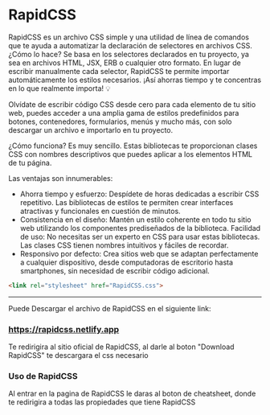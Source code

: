 # RapidCSS

RapidCSS es un archivo CSS simple y una utilidad de línea de comandos que te ayuda a automatizar la declaración de selectores en archivos CSS. ¿Cómo lo hace? Se basa en los selectores declarados en tu proyecto, ya sea en archivos HTML, JSX, ERB o cualquier otro formato. En lugar de escribir manualmente cada selector, RapidCSS te permite importar automáticamente los estilos necesarios. ¡Así ahorras tiempo y te concentras en lo que realmente importa! 💡

Olvídate de escribir código CSS desde cero para cada elemento de tu sitio web, puedes acceder a una amplia gama de estilos predefinidos para botones, contenedores, formularios, menús y mucho más, con solo descargar un archivo e importarlo en tu proyecto.

¿Cómo funciona? Es muy sencillo. Estas bibliotecas te proporcionan clases CSS con nombres descriptivos que puedes aplicar a los elementos HTML de tu página. 

Las ventajas son innumerables:

- Ahorra tiempo y esfuerzo: Despídete de horas dedicadas a escribir CSS repetitivo. Las bibliotecas de estilos te permiten crear interfaces atractivas y funcionales en cuestión de minutos.
 - Consistencia en el diseño: Mantén un estilo coherente en todo tu sitio web utilizando los componentes prediseñados de la biblioteca.
Facilidad de uso: No necesitas ser un experto en CSS para usar estas bibliotecas. Las clases CSS tienen nombres intuitivos y fáciles de recordar.
 - Responsivo por defecto: Crea sitios web que se adaptan perfectamente a cualquier dispositivo, desde computadoras de escritorio hasta smartphones, sin necesidad de escribir código adicional.

```html
<link rel="stylesheet" href="RapidCSS.css">
```
---  
Puede Descargar el archivo de RapidCSS en el siguiente link:  
  
### https://rapidcss.netlify.app
  
Te redirigira al sitio oficial de RapidCSS, al darle al boton "Download RapidCSS" te descargara el css necesario  

### Uso de RapidCSS
Al entrar en la pagina de RapidCSS le daras al boton de cheatsheet, donde te redirigira a todas las propiedades que tiene RapidCSS
